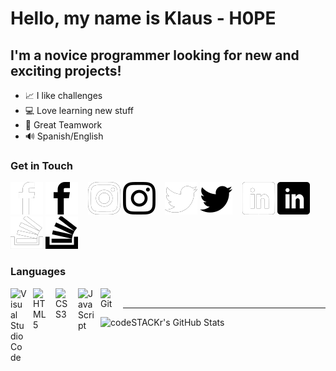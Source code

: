 <link href="style.css" rel="stylesheet"></link> 

# Hello, my name is Klaus - H0PE 

## I'm a novice programmer looking for new and exciting projects!

- 📈 I like challenges
- 💻 Love learning new stuff
- 🤝 Great Teamwork
- 🔊 Spanish/English

### Get in Touch

[![Icon width="500px"](icons/facebook_dark.svg)](https://www.facebook.com/klaus.cedilloarredondo#gh-dark-mode-only)
[![Icon](icons/facebook_light.svg)](https://www.facebook.com/klaus.cedilloarredondo#gh-light-mode-only)
&nbsp;&nbsp;
[![Icon](icons/instagram_dark.svg)](https://www.instagram.com/klausmc467/?hl=es#gh-dark-mode-only)
[![Icon](icons/instagram_light.svg)](https://www.instagram.com/klausmc467/?hl=es#gh-light-mode-only)
&nbsp;&nbsp;
[![Icon](icons/twitter_dark.svg)](https://www.linkedin.com/in/klaus-cedillo-b0a660231/#gh-dark-mode-only)
[![Icon](icons/twitter_light.svg)](https://www.linkedin.com/in/klaus-cedillo-b0a660231/#gh-light-mode-only)
&nbsp;&nbsp;
[![Icon](icons/linkedin_dark.svg)](https://www.linkedin.com/in/klaus-cedillo-b0a660231/#gh-dark-mode-only)
[![Icon](icons/linkedin_light.svg)](https://www.linkedin.com/in/klaus-cedillo-b0a660231/#gh-light-mode-only)
&nbsp;&nbsp;
[![Icon](icons/stackoverflow_dark.svg)](https://stackoverflow.com/users/18224816/klaus-manuel-cedillo#gh-dark-mode-only)
[![Icon](icons/stackoverflow_light.svg)](https://stackoverflow.com/users/18224816/klaus-manuel-cedillo#gh-light-mode-only)


### Languages

<img align="left" alt="Visual Studio Code" width="26px" src="https://cdn.jsdelivr.net/gh/devicons/devicon/icons/vscode/vscode-original.svg" style="padding-right:10px;cursor: default;" />
<img align="left" alt="HTML5" width="26px" src="https://cdn.jsdelivr.net/gh/devicons/devicon/icons/html5/html5-original.svg" style="padding-right:10px;cursor: default;" />
<img align="left" alt="CSS3" width="26px" src="https://cdn.jsdelivr.net/gh/devicons/devicon/icons/css3/css3-original.svg" style="padding-right:10px;cursor: default;" />
<img align="left" alt="JavaScript" width="26px" src="https://cdn.jsdelivr.net/gh/devicons/devicon/icons/javascript/javascript-original.svg" style="padding-right:10px;cursor: default;" />
<img align="left" alt="Git" width="26px" src="https://cdn.jsdelivr.net/gh/devicons/devicon/icons/git/git-original.svg" style="padding-right:10px;cursor: default;" />

<!-- Comming Soon -->

<!-- <img align="left" alt="Sass" width="26px" src="https://cdn.jsdelivr.net/gh/devicons/devicon/icons/sass/sass-original.svg" style="padding-right:10px;" /> -->
<!-- <img align="left" alt="React" width="26px" src="https://cdn.jsdelivr.net/gh/devicons/devicon/icons/react/react-original.svg" style="padding-right:10px;" />
<img align="left" alt="Gatsby" width="26px" src="https://cdn.jsdelivr.net/gh/devicons/devicon/icons/gatsby/gatsby-original.svg" style="padding-right:10px;" />
<img align="left" alt="GraphQL" width="26px" src="https://cdn.jsdelivr.net/gh/devicons/devicon/icons/graphql/graphql-plain.svg" style="padding-right:10px;" />
<img align="left" alt="Node.js" width="26px" src="https://cdn.jsdelivr.net/gh/devicons/devicon/icons/nodejs/nodejs-original.svg" style="padding-right:10px;" />
<img align="left" alt="Deno" width="26px" src="./img/deno-light.svg" style="padding-right:10px;" />
<img align="left" alt="MongoDB" width="26px" src="https://cdn.jsdelivr.net/gh/devicons/devicon/icons/mongodb/mongodb-original.svg" style="padding-right:10px;" />
<img align="left" alt="MySQL" width="26px" src="https://cdn.jsdelivr.net/gh/devicons/devicon/icons/mysql/mysql-original.svg" style="padding-right:10px;" /> -->



<br />

---

<img align="left" alt="codeSTACKr's GitHub Stats" src="https://github-readme-stats.vercel.app/api?username=H0PE467&show_icons=true&hide_border=false&title_color=ff652f&icon_color=FFE400&bg_color=09131B&text_color=ffffff&border_color=0c1a25" />



